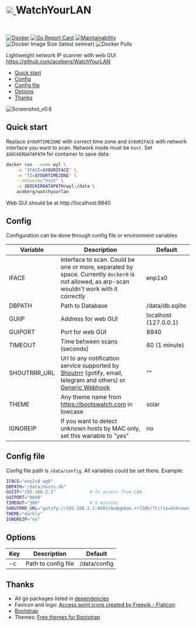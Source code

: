 <h1><a href="https://github.com/aceberg/WatchYourLAN">
    <img src="https://raw.githubusercontent.com/aceberg/WatchYourLAN/main/assets/logo.png" width="20" />
</a>WatchYourLAN</h1>
<br/>

[![Docker](https://github.com/aceberg/WatchYourLAN/actions/workflows/main-docker-all.yml/badge.svg)](https://github.com/aceberg/WatchYourLAN/actions/workflows/main-docker-all.yml)
[![Go Report Card](https://goreportcard.com/badge/github.com/aceberg/WatchYourLAN)](https://goreportcard.com/report/github.com/aceberg/WatchYourLAN)
[![Maintainability](https://api.codeclimate.com/v1/badges/46b17f99edc1726b5d7d/maintainability)](https://codeclimate.com/github/aceberg/WatchYourLAN/maintainability)
![Docker Image Size (latest semver)](https://img.shields.io/docker/image-size/aceberg/watchyourlan)
![Docker Pulls](https://img.shields.io/docker/pulls/aceberg/watchyourlan)

Lightweight network IP scanner with web GUI https://github.com/aceberg/WatchYourLAN  

- [Quick start](https://github.com/aceberg/WatchYourLAN#quick-start)    
- [Config](https://github.com/aceberg/WatchYourLAN#config)   
- [Config file](https://github.com/aceberg/WatchYourLAN#config-file)   
- [Options](https://github.com/aceberg/WatchYourLAN#options)  
- [Thanks](https://github.com/aceberg/WatchYourLAN#thanks) 

![Screenshot_v0.6](https://raw.githubusercontent.com/aceberg/WatchYourLAN/main/assets/Screenshot_v0.6.png)  

## Quick start

Replace `$YOURTIMEZONE` with correct time zone and `$YOURIFACE` with network interface you want to scan. Network mode must be `host`. Set `$DOCKERDATAPATH` for container to save data:

```sh
docker run --name wyl \
	-e "IFACE=$YOURIFACE" \
	-e "TZ=$YOURTIMEZONE" \
	--network="host" \
	-v $DOCKERDATAPATH/wyl:/data \
    aceberg/watchyourlan
```
Web GUI should be at http://localhost:8840

## Config


Configuration can be done through config file or environment variables

| Variable  | Description | Default |
| --------  | ----------- | ------- |
| IFACE     | Interface to scan. Could be one or more, separated by space. Currently `docker0` is not allowed, as arp-scan wouldn't work with it correctly | enp1s0 |
| DBPATH    | Path to Database | /data/db.sqlite |
| GUIIP     | Address for web GUI | localhost (127.0.0.1) |
| GUIPORT   | Port for web GUI | 8840 |
| TIMEOUT   | Time between scans (seconds) | 60 (1 minute) |
| SHOUTRRR_URL | Url to any notification service supported by [Shoutrrr](https://github.com/containrrr/shoutrrr) (gotify, email, telegram and others) or [Generic Webhook](https://github.com/containrrr/shoutrrr/blob/main/docs/services/generic.md) | "" |
| THEME | Any theme name from https://bootswatch.com in lowcase | solar |
| IGNOREIP | If you want to detect unknown hosts by MAC only, set this wariable to "yes" | no |

## Config file

Config file path is `/data/config`.
All variables could be set there. Example:
```sh
IFACE="enp2s0 wg0"
DBPATH="/data/hosts.db"
GUIIP="192.168.2.1"     		# To access from LAN
GUIPORT="8840"
TIMEOUT="300"           		# 5 minutes
SHOUTRRR_URL="gotify://192.168.2.1:8083/AwQqpAae.rrl5Ob/?title=Unknown host detected&DisableTLS=yes"	# Url to notify
THEME="darkly"
IGNOREIP="no"
```

## Options

| Key  | Description | Default | 
| --------  | ----------- | ------- | 
| -c | Path to config file | /data/config | 

## Thanks
- All go packages listed in [dependencies](https://github.com/aceberg/WatchYourLAN/network/dependencies)
- Favicon and logo: [Access point icons created by Freepik - Flaticon](https://www.flaticon.com/free-icons/access-point)
- [Bootstrap](https://getbootstrap.com/)
- Themes: [Free themes for Bootstrap](https://bootswatch.com)